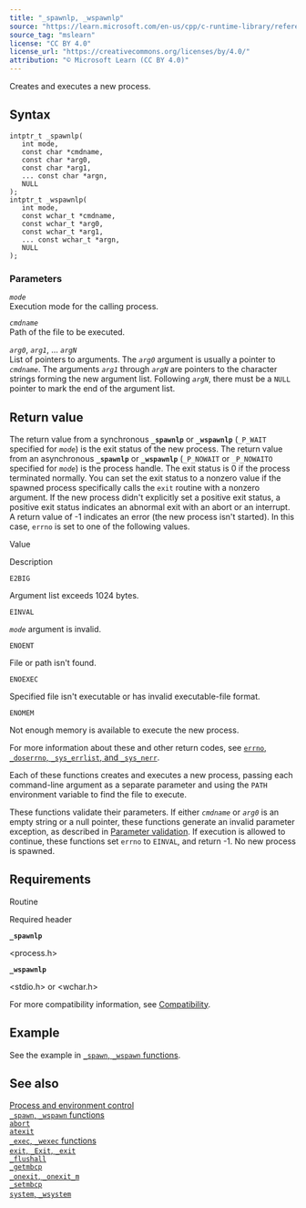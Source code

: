 ```yaml
---
title: "_spawnlp, _wspawnlp"
source: "https://learn.microsoft.com/en-us/cpp/c-runtime-library/reference/spawnlp-wspawnlp?view=msvc-170"
source_tag: "mslearn"
license: "CC BY 4.0"
license_url: "https://creativecommons.org/licenses/by/4.0/"
attribution: "© Microsoft Learn (CC BY 4.0)"
---
```

Creates and executes a new process.

## Syntax

```
intptr_t _spawnlp(
   int mode,
   const char *cmdname,
   const char *arg0,
   const char *arg1,
   ... const char *argn,
   NULL
);
intptr_t _wspawnlp(
   int mode,
   const wchar_t *cmdname,
   const wchar_t *arg0,
   const wchar_t *arg1,
   ... const wchar_t *argn,
   NULL
);
```

### Parameters

_`mode`_  
Execution mode for the calling process.

_`cmdname`_  
Path of the file to be executed.

_`arg0`_, _`arg1`_, ... _`argN`_  
List of pointers to arguments. The _`arg0`_ argument is usually a pointer to _`cmdname`_. The arguments _`arg1`_ through _`argN`_ are pointers to the character strings forming the new argument list. Following _`argN`_, there must be a `NULL` pointer to mark the end of the argument list.

## Return value

The return value from a synchronous **`_spawnlp`** or **`_wspawnlp`** (`_P_WAIT` specified for _`mode`_) is the exit status of the new process. The return value from an asynchronous **`_spawnlp`** or **`_wspawnlp`** (`_P_NOWAIT` or `_P_NOWAITO` specified for _`mode`_) is the process handle. The exit status is 0 if the process terminated normally. You can set the exit status to a nonzero value if the spawned process specifically calls the `exit` routine with a nonzero argument. If the new process didn't explicitly set a positive exit status, a positive exit status indicates an abnormal exit with an abort or an interrupt. A return value of -1 indicates an error (the new process isn't started). In this case, `errno` is set to one of the following values.

Value

Description

`E2BIG`

Argument list exceeds 1024 bytes.

`EINVAL`

_`mode`_ argument is invalid.

`ENOENT`

File or path isn't found.

`ENOEXEC`

Specified file isn't executable or has invalid executable-file format.

`ENOMEM`

Not enough memory is available to execute the new process.

For more information about these and other return codes, see [`errno`, `_doserrno`, `_sys_errlist`, and `_sys_nerr`](https://learn.microsoft.com/en-us/cpp/c-runtime-library/errno-doserrno-sys-errlist-and-sys-nerr?view=msvc-170).

Each of these functions creates and executes a new process, passing each command-line argument as a separate parameter and using the `PATH` environment variable to find the file to execute.

These functions validate their parameters. If either _`cmdname`_ or _`arg0`_ is an empty string or a null pointer, these functions generate an invalid parameter exception, as described in [Parameter validation](https://learn.microsoft.com/en-us/cpp/c-runtime-library/parameter-validation?view=msvc-170). If execution is allowed to continue, these functions set `errno` to `EINVAL`, and return -1. No new process is spawned.

## Requirements

Routine

Required header

**`_spawnlp`**

<process.h>

**`_wspawnlp`**

<stdio.h> or <wchar.h>

For more compatibility information, see [Compatibility](https://learn.microsoft.com/en-us/cpp/c-runtime-library/compatibility?view=msvc-170).

## Example

See the example in [`_spawn`, `_wspawn` functions](https://learn.microsoft.com/en-us/cpp/c-runtime-library/spawn-wspawn-functions?view=msvc-170).

## See also

[Process and environment control](https://learn.microsoft.com/en-us/cpp/c-runtime-library/process-and-environment-control?view=msvc-170)  
[`_spawn`, `_wspawn` functions](https://learn.microsoft.com/en-us/cpp/c-runtime-library/spawn-wspawn-functions?view=msvc-170)  
[`abort`](https://learn.microsoft.com/en-us/cpp/c-runtime-library/reference/abort?view=msvc-170)  
[`atexit`](https://learn.microsoft.com/en-us/cpp/c-runtime-library/reference/atexit?view=msvc-170)  
[`_exec`, `_wexec` functions](https://learn.microsoft.com/en-us/cpp/c-runtime-library/exec-wexec-functions?view=msvc-170)  
[`exit`, `_Exit`, `_exit`](https://learn.microsoft.com/en-us/cpp/c-runtime-library/reference/exit-exit-exit?view=msvc-170)  
[`_flushall`](https://learn.microsoft.com/en-us/cpp/c-runtime-library/reference/flushall?view=msvc-170)  
[`_getmbcp`](https://learn.microsoft.com/en-us/cpp/c-runtime-library/reference/getmbcp?view=msvc-170)  
[`_onexit`, `_onexit_m`](https://learn.microsoft.com/en-us/cpp/c-runtime-library/reference/onexit-onexit-m?view=msvc-170)  
[`_setmbcp`](https://learn.microsoft.com/en-us/cpp/c-runtime-library/reference/setmbcp?view=msvc-170)  
[`system`, `_wsystem`](https://learn.microsoft.com/en-us/cpp/c-runtime-library/reference/system-wsystem?view=msvc-170)